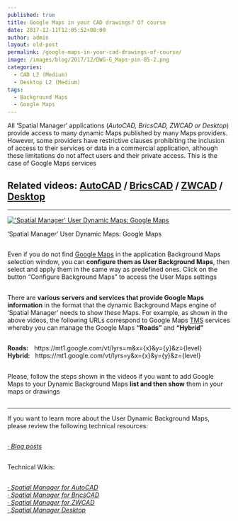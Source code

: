 ```yaml
---
published: true
title: Google Maps in your CAD drawings? Of course
date: 2017-12-11T12:05:52+00:00
author: admin
layout: old-post
permalink: /google-maps-in-your-cad-drawings-of-course/
image: /images/blog/2017/12/DWG-G_Maps-pin-85-2.png
categories:
  - CAD L2 (Medium)
  - Desktop L2 (Medium)
tags:
  - Background Maps
  - Google Maps
---
```

<p>
  All &#8216;Spatial Manager&#8217; applications (<em>AutoCAD, BricsCAD, ZWCAD or Desktop</em>) provide access to many dynamic Maps published by many Maps providers. However, some providers have restrictive clauses prohibiting the inclusion of access to their services or data in a commercial application, although these limitations do not affect users and their private access. This is the case of Google Maps services<!--more-->
</p>

<h2>
  Related videos: <a href="https://youtu.be/icHJyAk_TmA?rel=0" target="_blank" rel="nofollow"><span>AutoCAD</span></a> / <a href="https://youtu.be/i8sBqos80uw?rel=0" target="_blank" rel="nofollow"><span>BricsCAD</span></a> / <a href="https://youtu.be/Vea2cnDbS4s?rel=0" target="_blank" rel="nofollow"><span>ZWCAD</span></a> / <span><a href="https://youtu.be/tKlG0U9gMic" target="_blank" rel="nofollow">Desktop</a></span>
</h2>

* * *

<div>
  <a href="/images/blog/2017/12/SPM-User-Maps-Google-Maps.png" target="_blank" rel="nofollow"><img src="/images/blog/2017/12/SPM-User-Maps-Google-Maps-1024x576.png" alt="'Spatial Manager' User Dynamic Maps: Google Maps" width="625" height="352" srcset="/images/blog/2017/12/SPM-User-Maps-Google-Maps-1024x576.png 1024w, /images/blog/2017/12/SPM-User-Maps-Google-Maps-300x169.png 300w, /images/blog/2017/12/SPM-User-Maps-Google-Maps-768x432.png 768w, /images/blog/2017/12/SPM-User-Maps-Google-Maps-624x351.png 624w, /images/blog/2017/12/SPM-User-Maps-Google-Maps.png 1280w" sizes="(max-width: 625px) 100vw, 625px" /></a>
  
  <p>
    &#8216;Spatial Manager&#8217; User Dynamic Maps: Google Maps
  </p>
</div>

<h2>
</h2>

Even if you do not find <a href="https://en.wikipedia.org/wiki/Google_Maps" target="_blank" rel="nofollow">Google Maps</a> in the application Background Maps selection window, you can **configure them as User Background Maps**, then select and apply them in the same way as predefined ones. Click on the button &#8220;Configure Background Maps&#8221; to access the User Maps settings

## 

There are **various servers and services that provide Google Maps information** in the format that the dynamic Background Maps engine of &#8216;Spatial Manager&#8217; needs to show these Maps. For example, as shown in the above videos, the following URLs correspond to Google Maps <a href="https://en.wikipedia.org/wiki/Tile_Map_Service" target="_blank" rel="nofollow">TMS</a> services whereby you can manage the Google Maps **&#8220;Roads&#8221;** and **&#8220;Hybrid&#8221;**

## 

<div>
  <strong>Roads:    </strong>https://mt1.google.com/vt/lyrs=m&x={x}&y={y}&z={level}
</div>

<div>
</div>

<div>
  <strong>Hybrid:</strong>   https://mt1.google.com/vt/lyrs=y&x={x}&y={y}&z={level}
</div>

<div>
</div>

## 

Please, follow the steps shown in the videos if you want to add Google Maps to your Dynamic Background Maps **list and then show** them in your maps or drawings

## 

* * *

<p>
  If you want to learn more about the User Dynamic Background Maps, please review the following technical resources:
</p>

<h2>
</h2>

<span><em><a href="/tag/background-maps/" target="_blank" rel="nofollow">· Blog posts</a></em></span>

## 

Technical Wikis:

## 

<p>
  <em><a href="http://wiki.spatialmanager.com/index.php/Spatial_Manager%E2%84%A2_for_AutoCAD_-_FAQs:_Background_Maps_(%22Standard%22_and_%22Professional%22_editions_only)#Can_I_configure_my_own_Web_Map_Services.3F" target="_blank" rel="nofollow">· Spatial Manager for AutoCAD</a></em><br /> <a href="http://wiki.spatialmanager.com/index.php/Spatial_Manager%E2%84%A2_for_BricsCAD_-_FAQs:_Background_Maps_(%22Standard%22_and_%22Professional%22_editions_only)#Can_I_configure_my_own_Web_Map_Services.3F" target="_blank" rel="nofollow"><em>· Spatial Manager for BricsCAD<br /> </em></a><em><a href="http://wiki.spatialmanager.com/index.php/Spatial_Manager%E2%84%A2_for_ZWCAD_-_FAQs:_Background_Maps_(%22Standard%22_and_%22Professional%22_editions_only)#Can_I_configure_my_own_Web_Map_Services.3F" target="_blank" rel="nofollow">· Spatial Manager for ZWCAD<br /> </a><a href="http://wiki.spatialmanager.com/index.php/Spatial_Manager_Desktop%E2%84%A2_-_FAQs:_Background_Maps#Can_I_configure_my_own_Web_Map_Services.3F" target="_blank" rel="nofollow">· Spatial Manager Desktop</a></em>
</p>